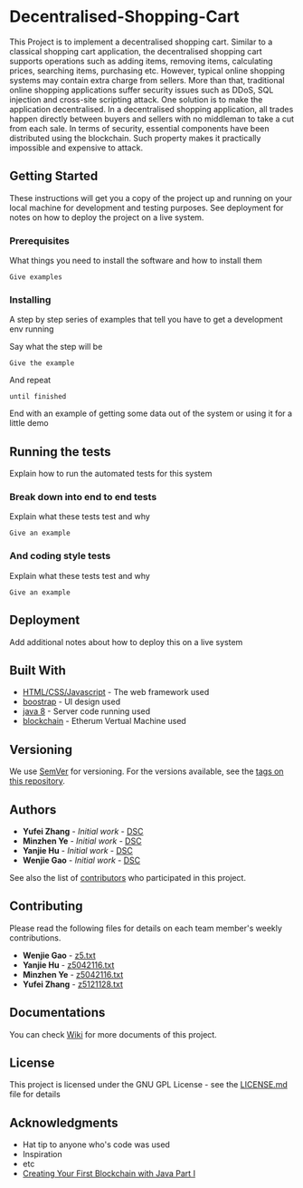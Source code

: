 # Decentralised-Shopping-Cart

This Project is to implement a decentralised shopping cart. Similar to a classical shopping cart application, the decentralised shopping cart supports operations such as adding items, removing items, calculating prices, searching items, purchasing etc. However, typical online shopping systems may contain extra charge from sellers. More than that, traditional online shopping applications suffer security issues such as DDoS, SQL injection and cross-site scripting attack. One solution is to make the application decentralised. In a decentralised shopping application, all trades happen directly between buyers and sellers with no middleman to take a cut from each sale. In terms of security, essential components have been distributed using the blockchain. Such property makes it practically impossible and expensive to attack.

## Getting Started

These instructions will get you a copy of the project up and running on your local machine for development and testing purposes. See deployment for notes on how to deploy the project on a live system.

### Prerequisites

What things you need to install the software and how to install them

```
Give examples
```

### Installing

A step by step series of examples that tell you have to get a development env running

Say what the step will be

```
Give the example
```

And repeat

```
until finished
```

End with an example of getting some data out of the system or using it for a little demo

## Running the tests

Explain how to run the automated tests for this system

### Break down into end to end tests

Explain what these tests test and why

```
Give an example
```

### And coding style tests

Explain what these tests test and why

```
Give an example
```

## Deployment

Add additional notes about how to deploy this on a live system

## Built With

* [HTML/CSS/Javascript](https://www.w3schools.com/) - The web framework used
* [boostrap](https://getbootstrap.com/) - UI design used
* [java 8](http://www.oracle.com/technetwork/java/javase/overview/java8-2100321.html) - Server code running used
* [blockchain](https://en.wikipedia.org/wiki/Blockchain) - Etherum Vertual Machine used

## Versioning

We use [SemVer](http://semver.org/) for versioning. For the versions available, see the [tags on this repository](https://github.com/Snake-Squad/Decentralised-Shopping-Cart/). 

## Authors

* **Yufei Zhang** - *Initial work* - [DSC](https://github.com/Snake-Squad/Decentralised-Shopping-Cart/)
* **Minzhen Ye** - *Initial work* - [DSC](https://github.com/Snake-Squad/Decentralised-Shopping-Cart/)
* **Yanjie Hu** - *Initial work* - [DSC](https://github.com/Snake-Squad/Decentralised-Shopping-Cart/)
* **Wenjie Gao** - *Initial work* - [DSC](https://github.com/Snake-Squad/Decentralised-Shopping-Cart/)

See also the list of [contributors](https://github.com/Snake-Squad/Decentralised-Shopping-Cart/contributors) who participated in this project.

## Contributing

Please read the following files for details on each team member's weekly contributions.

* **Wenjie Gao** - [z5.txt](https://github.com/Snake-Squad/Decentralised-Shopping-Cart/tree/master/Diaries/z5.txt)
* **Yanjie Hu** - [z5042116.txt](https://github.com/Snake-Squad/Decentralised-Shopping-Cart/tree/master/Diaries/z5097732.txt)
* **Minzhen Ye** - [z5042116.txt](https://github.com/Snake-Squad/Decentralised-Shopping-Cart/tree/master/Diaries/z5042116.txt)
* **Yufei Zhang** - [z5121128.txt](https://github.com/Snake-Squad/Decentralised-Shopping-Cart/tree/master/Diaries/z5121128.txt)

## Documentations

You can check [Wiki](https://github.com/Snake-Squad/Decentralised-Shopping-Cart/wiki) for more documents of this project.

## License

This project is licensed under the GNU GPL License - see the [LICENSE.md](LICENSE.md) file for details

## Acknowledgments

* Hat tip to anyone who's code was used
* Inspiration
* etc
* [Creating Your First Blockchain with Java Part I](https://medium.com/programmers-blockchain/create-simple-blockchain-java-tutorial-from-scratch-6eeed3cb03fa)
